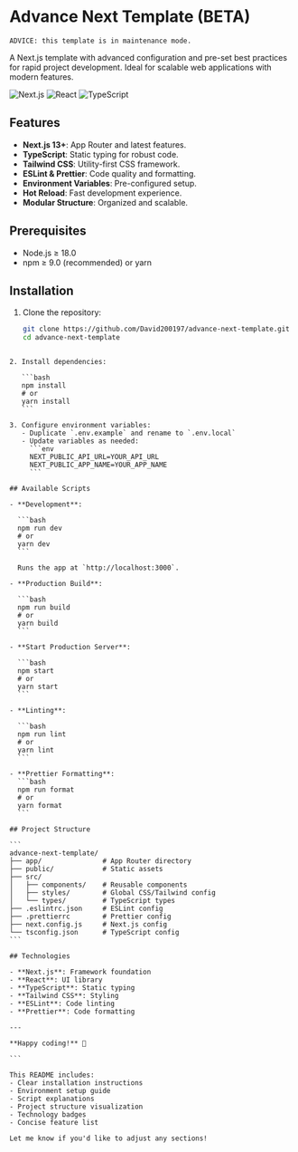 # Advance Next Template (BETA)

`ADVICE: this template is in maintenance mode.`

A Next.js template with advanced configuration and pre-set best practices for rapid project development. Ideal for scalable web applications with modern features.

![Next.js](https://img.shields.io/badge/Next.js-13.5.4-black?style=flat&logo=next.js)
![React](https://img.shields.io/badge/React-18.2.0-blue?style=flat&logo=react)
![TypeScript](https://img.shields.io/badge/TypeScript-5.2.2-blue?style=flat&logo=typescript)

## Features

- **Next.js 13+**: App Router and latest features.
- **TypeScript**: Static typing for robust code.
- **Tailwind CSS**: Utility-first CSS framework.
- **ESLint & Prettier**: Code quality and formatting.
- **Environment Variables**: Pre-configured setup.
- **Hot Reload**: Fast development experience.
- **Modular Structure**: Organized and scalable.

## Prerequisites

- Node.js ≥ 18.0
- npm ≥ 9.0 (recommended) or yarn

## Installation

1. Clone the repository:
   ```bash
   git clone https://github.com/David200197/advance-next-template.git
   cd advance-next-template
   ```

````

2. Install dependencies:

   ```bash
   npm install
   # or
   yarn install
   ```

3. Configure environment variables:
   - Duplicate `.env.example` and rename to `.env.local`
   - Update variables as needed:
     ```env
     NEXT_PUBLIC_API_URL=YOUR_API_URL
     NEXT_PUBLIC_APP_NAME=YOUR_APP_NAME
     ```

## Available Scripts

- **Development**:

  ```bash
  npm run dev
  # or
  yarn dev
  ```

  Runs the app at `http://localhost:3000`.

- **Production Build**:

  ```bash
  npm run build
  # or
  yarn build
  ```

- **Start Production Server**:

  ```bash
  npm start
  # or
  yarn start
  ```

- **Linting**:

  ```bash
  npm run lint
  # or
  yarn lint
  ```

- **Prettier Formatting**:
  ```bash
  npm run format
  # or
  yarn format
  ```

## Project Structure

```
advance-next-template/
├── app/               # App Router directory
├── public/            # Static assets
├── src/
│   ├── components/    # Reusable components
│   ├── styles/        # Global CSS/Tailwind config
│   └── types/         # TypeScript types
├── .eslintrc.json     # ESLint config
├── .prettierrc        # Prettier config
├── next.config.js     # Next.js config
└── tsconfig.json      # TypeScript config
```

## Technologies

- **Next.js**: Framework foundation
- **React**: UI library
- **TypeScript**: Static typing
- **Tailwind CSS**: Styling
- **ESLint**: Code linting
- **Prettier**: Code formatting

---

**Happy coding!** 🚀

```

This README includes:
- Clear installation instructions
- Environment setup guide
- Script explanations
- Project structure visualization
- Technology badges
- Concise feature list

Let me know if you'd like to adjust any sections!
````
